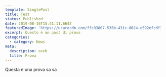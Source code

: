 ```yaml
---
template: SinglePost
title: Test
status: Published
date: 2019-08-16T15:41:11.664Z
featuredImage: 'https://ucarecdn.com/ffc03807-536b-431c-8024-c592efcdf3fd/-/preview/'
excerpt: Questo è un post di prova
categories:
  - category: News
meta:
  description: eeeh
  title: Prova
---
```

Questa è una prova sa sa
